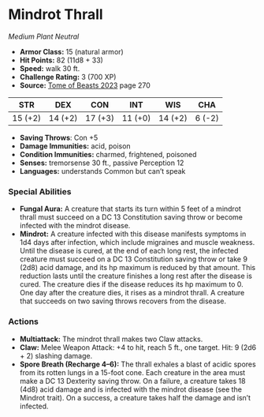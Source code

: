 # Mindrot Thrall

*Medium* *Plant* *Neutral*

- **Armor Class:** 15 (natural armor)
- **Hit Points:** 82 (11d8 + 33)
- **Speed:** walk 30 ft.
- **Challenge Rating:** 3 (700 XP)
- **Source:** [Tome of Beasts 2023](https://koboldpress.com/kpstore/product/tome-of-beasts-1-2023-edition/) page 270

| STR | DEX | CON | INT | WIS | CHA |
| --- | --- | --- | --- | --- | --- |
| 15 (+2) | 14 (+2) | 17 (+3) | 11 (+0) | 14 (+2) | 6 (-2) |

- **Saving Throws**: Con +5
- **Damage Immunities:** acid, poison
- **Condition Immunities:** charmed, frightened, poisoned
- **Senses:** tremorsense 30 ft., passive Perception 12
- **Languages:** understands Common but can’t speak

### Special Abilities

- **Fungal Aura:** A creature that starts its turn within 5 feet of a mindrot thrall must succeed on a DC 13 Constitution saving throw or become infected with the mindrot disease.
- **Mindrot:** A creature infected with this disease manifests symptoms in 1d4 days after infection, which include migraines and muscle weakness. Until the disease is cured, at the end of each long rest, the infected creature must succeed on a DC 13 Constitution saving throw or take 9 (2d8) acid damage, and its hp maximum is reduced by that amount. This reduction lasts until the creature finishes a long rest after the disease is cured. The creature dies if the disease reduces its hp maximum to 0. One day after the creature dies, it rises as a mindrot thrall. A creature that succeeds on two saving throws recovers from the disease.

### Actions

- **Multiattack:** The mindrot thrall makes two Claw attacks.
- **Claw:** Melee Weapon Attack: +4 to hit, reach 5 ft., one target. Hit: 9 (2d6 + 2) slashing damage.
- **Spore Breath (Recharge 4–6):** The thrall exhales a blast of acidic spores from its rotten lungs in a 15-foot cone. Each creature in the area must make a DC 13 Dexterity saving throw. On a failure, a creature takes 18 (4d8) acid damage and is infected with the mindrot disease (see the Mindrot trait). On a success, a creature takes half the damage and isn’t infected.
